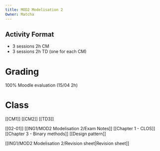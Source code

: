 ```yaml
---
title: MOD2 Modelisation 2
Owner: Matcha
---
```

## Activity Format
- 3 sessions 2h CM
- 3 sessions 2h TD (one for each CM)
  
# Grading
100% Moodle evaluation (15/04 2h)
  
# Class
[[CM1]]
[[CM2]]
[[TD3]]
  
[[02-01]]
[[ING1/MOD2 Modelisation 2/Exam Notes]]
[[Chapter 1 - CLOS]]
[[Chapter 3 - Binary methods]]
[[Design pattern]]
  
[[ING1/MOD2 Modelisation 2/Revision sheet|Revision sheet]]
